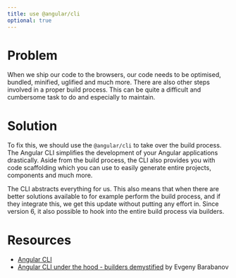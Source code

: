 ```yaml
---
title: use @angular/cli
optional: true
---
```


# Problem

When we ship our code to the browsers, our code needs to be optimised, bundled, minified, uglified and much more. There are also other steps involved in a proper build process. This can be quite a difficult and cumbersome task to do and especially to maintain.

# Solution

To fix this, we should use the `@angular/cli` to take over the build process. The Angular CLI simplifies the development of your Angular applications drastically. Aside from the build process, the CLI also provides you with code scaffolding which you can use to easily generate entire projects, components and much more.

The CLI abstracts everything for us. This also means that when there are better solutions available to for example perform the build process, and if they integrate this, we get this update without putting any effort in. Since version 6, it also possible to hook into the entire build process via builders.

# Resources

- [Angular CLI](https://cli.angular.io/)
- [Angular CLI under the hood - builders demystified](https://medium.com/dailyjs/angular-cli-6-under-the-hood-builders-demystified-f0690ebcf01) by Evgeny Barabanov
